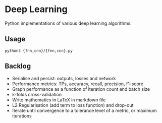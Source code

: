 # Deep Learning
Python implementations of various deep learning algorithms.

## Usage
```
python3 {fnn,cnn}/{fnn,cnn}.py
```
## Backlog
- Serialise and persist: outputs, losses and network
- Performance metrics: TPs, accuracy, recall, precision, f1-score
- Graph performance as a function of iteration count and batch size
- k-folds cross-validation
- Write mathematics in LaTeX in markdown file
- L2 Regularisation (add term to loss function) and drop-out
- Iterate until convergence to a tolerance level of a metric, or maximum iterations